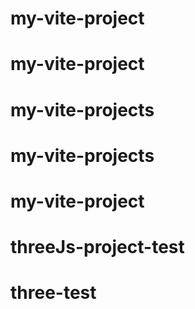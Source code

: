 # my-vite-project
# my-vite-project
# my-vite-projects
# my-vite-projects
# my-vite-project
# threeJs-project-test
# three-test

